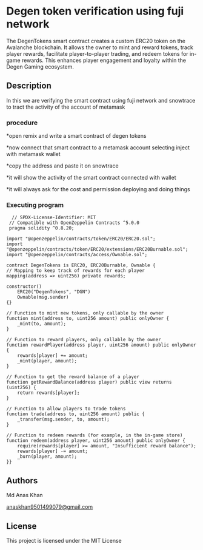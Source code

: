 # Degen token verification using fuji network

The DegenTokens smart contract creates a custom ERC20 token on the Avalanche blockchain. It allows the owner to mint and reward tokens, track player rewards, facilitate player-to-player trading, and redeem tokens for in-game rewards. This enhances player engagement and loyalty within the Degen Gaming ecosystem.

## Description

In this we are verifying the smart contract using fuji network and snowtrace to tract the activity of the account of metamask


### procedure 
*open remix and write a smart contract of degen tokens

*now connect that smart contract to a metamask account selecting inject with metamask wallet

*copy the address and paste it on snowtrace 

*it will show the activity of the smart contract connected with wallet

*it will always ask for the cost and permission deploying and doing things 


### Executing program
      // SPDX-License-Identifier: MIT
     // Compatible with OpenZeppelin Contracts ^5.0.0
     pragma solidity ^0.8.20;

    import "@openzeppelin/contracts/token/ERC20/ERC20.sol";
    import "@openzeppelin/contracts/token/ERC20/extensions/ERC20Burnable.sol";
    import "@openzeppelin/contracts/access/Ownable.sol";

    contract DegenTokens is ERC20, ERC20Burnable, Ownable {
    // Mapping to keep track of rewards for each player
    mapping(address => uint256) private rewards;

    constructor()
        ERC20("DegenTokens", "DGN")
        Ownable(msg.sender)
    {}

    // Function to mint new tokens, only callable by the owner
    function mint(address to, uint256 amount) public onlyOwner {
        _mint(to, amount);
    }

    // Function to reward players, only callable by the owner
    function rewardPlayer(address player, uint256 amount) public onlyOwner {
        rewards[player] += amount;
        _mint(player, amount);
    }

    // Function to get the reward balance of a player
    function getRewardBalance(address player) public view returns (uint256) {
        return rewards[player];
    }

    // Function to allow players to trade tokens
    function trade(address to, uint256 amount) public {
        _transfer(msg.sender, to, amount);
    }

    // Function to redeem rewards (for example, in the in-game store)
    function redeem(address player, uint256 amount) public onlyOwner {
        require(rewards[player] >= amount, "Insufficient reward balance");
        rewards[player] -= amount;
        _burn(player, amount);
    }}



## Authors

Md Anas Khan

anaskhan9501499079@gmail.com


## License

This project is licensed under the MIT License

